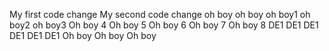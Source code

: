 My first code change
My second code change
oh boy
oh boy
oh boy1
oh boy2
oh boy3
Oh boy 4
Oh boy 5
Oh boy 6
Oh boy 7
Oh boy 8
DE1
DE1
DE1
DE1
DE1
DE1
Oh boy
Oh boy
Oh boy
